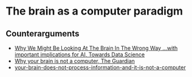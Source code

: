 # The brain as a computer paradigm

## Counterarguments

- [Why We Might Be Looking At The Brain In The Wrong Way …with important implications for AI, Towards Data Science](https://towardsdatascience.com/why-we-might-be-looking-at-the-brain-in-the-wrong-way-7c17fb11c259)
- [Why your brain is not a computer, The Guardian](https://www.theguardian.com/science/2020/feb/27/why-your-brain-is-not-a-computer-neuroscience-neural-networks-consciousness)
- [your-brain-does-not-process-information-and-it-is-not-a-computer](https://aeon.co/essays/your-brain-does-not-process-information-and-it-is-not-a-computer)